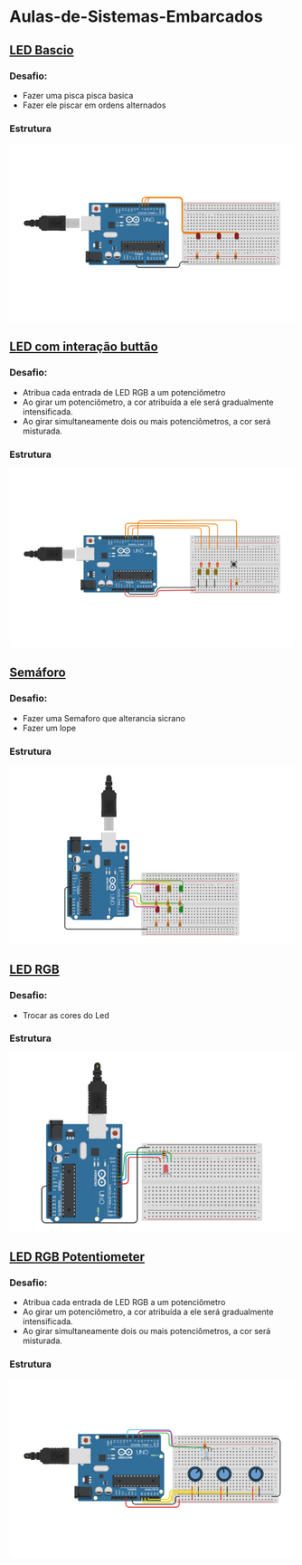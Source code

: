 # Aulas-de-Sistemas-Embarcados

## [LED Bascio](/LED_Basico)
### Desafio:
- Fazer uma pisca pisca basica 
- Fazer ele piscar em ordens alternados
### Estrutura
![img](./LED_Basico/t725%20(2).png "Pisca pisca")

## [LED com interação buttão](/LED_BTN/)
### Desafio:
- Atribua cada entrada de LED RGB a um potenciômetro
- Ao girar um potenciômetro, a cor atribuída a ele será gradualmente intensificada.
- Ao girar simultaneamente dois ou mais potenciômetros, a cor será misturada.
### Estrutura
![img](./LED_BTN/t725%20(3).png "Pisca pisca")

## [Semáforo](/Semaforo)
### Desafio:
- Fazer uma Semaforo que alterancia sicrano
- Fazer um lope
### Estrutura
![img](./Semaforo/t725%20(1).png "Semáforo")

## [LED RGB](/LED_RGB/)
### Desafio:
- Trocar as cores do Led
### Estrutura
![img](./LED_RGB/t725.png "LED RGB")

## [LED RGB Potentiometer](/LED_RGB_Toggle//)
### Desafio:
- Atribua cada entrada de LED RGB a um potenciômetro
- Ao girar um potenciômetro, a cor atribuída a ele será gradualmente intensificada.
- Ao girar simultaneamente dois ou mais potenciômetros, a cor será misturada.
### Estrutura
![img](./LED_RGB_Toggle/t725.png "LED RGB")